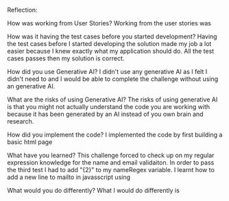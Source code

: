 Reflection:

How was working from User Stories?
Working from the user stories was 

How was it having the test cases before you started development?
Having the test cases before I started developing the solution made my job a lot easier because 
I knew exactly what my application should do. All the test cases passes then my solution is correct.

How did you use Generative AI?
I didn't use any generative AI as I felt I didn't need to and I would be able to complete the
challenge without using an generative AI.

What are the risks of using Generative AI?
The risks of using generative AI is that you might not actually understand the code you are 
working with because it has been generated by an AI instead of you own brain and research.

How did you implement the code?
I implemented the code by first building a basic html page 

What have you learned?
This challenge forced to check up on my regular expression knowledge for the name and email validaiton.
In order to pass the third test I had to add "{2}" to my nameRegex variable.
I learnt how to add a new line to mailto in javasscript using 

What would you do differently?
What I would do differently is
